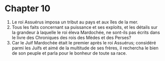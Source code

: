 # Chapter 10

1. Le roi Assuérus imposa un tribut au pays et aux îles de la mer.
2. Tous les faits concernant sa puissance et ses exploits, et les détails sur la grandeur à laquelle le roi éleva Mardochée, ne sont-ils pas écrits dans le livre des Chroniques des rois des Mèdes et des Perses?
3. Car le Juif Mardochée était le premier après le roi Assuérus; considéré parmi les Juifs et aimé de la multitude de ses frères, il rechercha le bien de son peuple et parla pour le bonheur de toute sa race.

